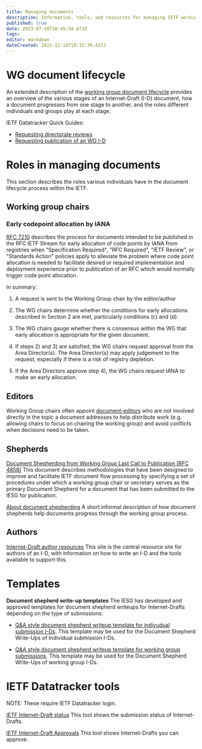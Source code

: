 ```yaml
---
title: Managing documents
description: Information, tools, and resources for managing IETF working group documents
published: true
date: 2023-07-10T20:45:34.073Z
tags: 
editor: markdown
dateCreated: 2021-12-14T18:15:39.427Z
---
```


# WG document lifecycle
An extended description of the [working group document lifecycle](/documents/lifecycle)
provides an overview of the various stages of an Internet-Draft (I-D) document, how a document progresses from one stage to another, and the roles different individuals and groups play at each stage.

IETF Datatracker Quick Guides:
- [Requesting directorate reviews](/documents/directorate-review)
- [Requesting publication of an WG I-D](/documents/requesting-publication)

# Roles in managing documents
This section describes the roles various individuals have in the document lifecycle process within the IETF.

## Working group chairs

### Early codepoint allocation by IANA
[RFC 7210](https://www.rfc-editor.org/rfc/rfc7120.html) describes the process for documents intended to be published in the RFC IETF Stream for early allocation of code points by IANA from registries  when "Specification Required", "RFC Required", "IETF Review", or "Standards Action" policies apply to alleviate the problem where code point allocation is needed to facilitate desired or required implementation and deployment experience prior to publication of an RFC which would normally trigger code point allocation. 

In summary:

1) A request is sent to the Working Group chair by the editor/author

2) The WG chairs determine whether the conditions for early allocations described in Section 2 are met, particularly conditions (c) and (d).

3) The WG chairs gauge whether there is consensus within the WG that early allocation is appropriate for the given document.

4) If steps 2) and 3) are satisfied, the WG chairs request approval from the Area Director(s). The Area Director(s) may apply judgement to the request, especially if there is a risk of registry depletion.

5) If the Area Directors approve step 4), the WG chairs request IANA to make an early allocation.

## Editors
Working Group chairs often appoint [document-editors](/documents/document-editor) who are not involved directly in the topic a document addresses to help distribute work (e.g. allowing chairs to focus on chairing the working group) and avoid conflicts when decisions need to be taken. 

## Shepherds

[Document Shepherding from Working Group Last Call to Publication (RFC 4858)](https://www.rfc-editor.org/rfc/rfc4858.html)
This document describes methodologies that have been designed to improve and facilitate IETF document flow processing by specifying a set of procedures under which a working group chair or secretary serves as the primary Document Shepherd for a document that has been submitted to the IESG for publication.

[About document shepherding](/documents/document-shepherding)
A short informal description of how document shepherds help documents progress through the working group process.

## Authors
   
[Internet-Draft author resources](https://authors.ietf.org)
This site is the central resource site for authors of an I-D, with information on how to write an I-D and the tools available to support this.


# Templates

**Document shepherd write-up templates**
The IESG has developed and approved templates for document shepherd writeups for Internet-Drafts depending on the type of submissions:

- [Q&A style document shepherd writeup template for indivudual submission I-Ds](https://datatracker.ietf.org/doc/shepherdwriteup-template/individual).
This template may be used for the Document Shepherd Write-Ups of Individual submission I-Ds.

- [Q&A style document shepherd writeup template for working group submissions](https://datatracker.ietf.org/doc/shepherdwriteup-template/workinggroup).
This template may be used for the Document Shepherd Write-Ups of working group I-Ds.

# IETF Datatracker tools
NOTE: These require IETF Datatracker login.

[IETF Internet-Draft status](https://datatracker.ietf.org/submit/status/)
This tool shows the submission status of Internet-Drafts.

[IETF Internet-Draft Approvals](https://datatracker.ietf.org/submit/approvals/)
This tool shows Internet-Drafts you can approve.